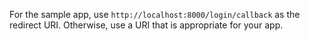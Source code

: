 For the sample app, use `http://localhost:8000/login/callback` as the redirect URI. Otherwise, use a URI that is appropriate for your app.
